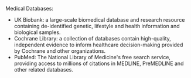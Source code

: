 Medical Databases:
- UK Biobank: a large-scale biomedical database and research resource containing de-identified genetic, lifestyle and health information and biological samples.
- Cochrane Library: a collection of databases contain high-quality, independent evidence to inform healthcare decision-making provided by Cochrane and other organizations.
- PubMed: The National Library of Medicine's free search service, providing access to millions of citations in MEDLINE, PreMEDLINE and other related databases.

